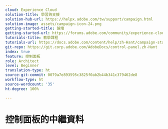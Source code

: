 ```yaml
---
cloud: Experience Cloud
solution-title: 學習與支援
solution-hub-url: https://helpx.adobe.com/tw/support/campaign.html
solution-image: assets/campaign-icon-24.png
getting-started-title: 論壇
getting-started-url: https://forums.adobe.com/community/experience-cloud/marketing-cloud/campaign/standard
tutorials-title: 教學課程
tutorials-url: https://docs.adobe.com/content/help/zh-Hant/campaign-standard-learn/tutorials/overview.html
git-repo: https://git.corp.adobe.com/AdobeDocs/control-panel.zh-Hant
index: true
feature: 控制面板
role: Architect
level: Beginner
translation-type: ht
source-git-commit: 0079a7e893595c3825f0ab2b44b341c379462de8
workflow-type: ht
source-wordcount: '35'
ht-degree: 100%

---
```



# 控制面板的中繼資料
